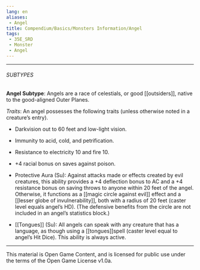 ```yaml
---
lang: en
aliases:
 - Angel
title: Compendium/Basics/Monsters Information/Angel
tags: 
 - 35E_SRD
 - Monster
 - Angel
---
```






---



###### SUBTYPES





**Angel Subtype**: Angels are a race of celestials, or good [[outsiders]], native to the good-aligned Outer Planes.



_Traits_: An angel possesses the following traits (unless otherwise noted in a creature’s entry).



- Darkvision out to 60 feet and low-light vision.

    

- Immunity to acid, cold, and petrification.

    

- Resistance to electricity 10 and fire 10.

    

- +4 racial bonus on saves against poison.

    

- Protective Aura (Su): Against attacks made or effects created by evil creatures, this ability provides a +4 deflection bonus to AC and a +4 resistance bonus on saving throws to anyone within 20 feet of the angel. Otherwise, it functions as a [[magic circle against evil]] effect and a [[lesser globe of invulnerability]], both with a radius of 20 feet (caster level equals angel’s HD). (The defensive benefits from the circle are not included in an angel’s statistics block.)

    

- [[Tongues]] (Su): All angels can speak with any creature that has a language, as though using a [[tongues]]spell (caster level equal to angel’s Hit Dice). This ability is always active.



---



This material is Open Game Content, and is licensed for public use under the terms of the Open Game License v1.0a.

